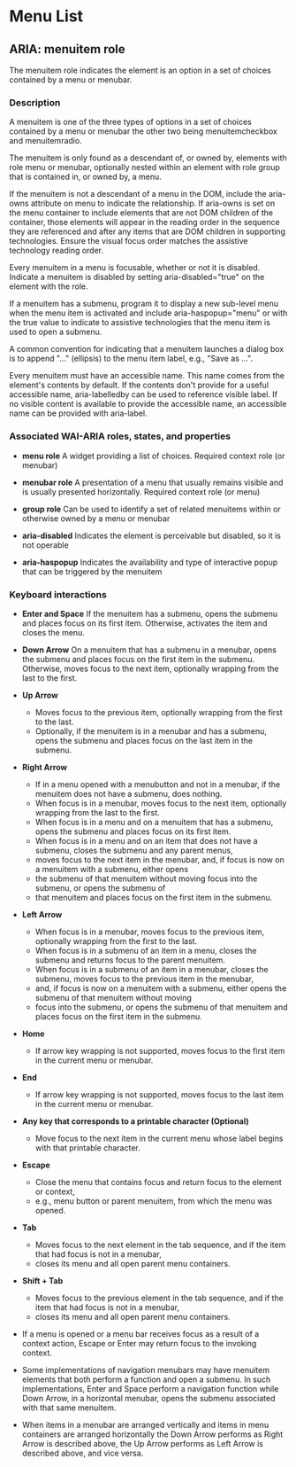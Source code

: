 # Menu List

## ARIA: menuitem role

The menuitem role indicates the element is an option in a set of choices contained by a menu or menubar.

### Description

A menuitem is one of the three types of options in a set of choices contained by a menu
or menubar the other two being menuitemcheckbox and menuitemradio.

The menuitem is only found as a descendant of, or owned by, elements with role menu or menubar,
optionally nested within an element with role group that is contained in, or owned by, a menu.

If the menuitem is not a descendant of a menu in the DOM, include the aria-owns attribute on menu to indicate the relationship.
If aria-owns is set on the menu container to include elements that are not DOM children of the container,
those elements will appear in the reading order in the sequence they are referenced and
after any items that are DOM children in supporting technologies.
Ensure the visual focus order matches the assistive technology reading order.

Every menuitem in a menu is focusable, whether or not it is disabled.
Indicate a menuitem is disabled by setting aria-disabled="true" on the element with the role.

If a menuitem has a submenu, program it to display a new sub-level menu when the menu item is activated
and include aria-haspopup="menu" or with the true value to indicate to assistive technologies that the menu item is used to open a submenu.

A common convention for indicating that a menuitem launches a dialog box is to append "…" (ellipsis) to the menu item label, e.g., "Save as …".

Every menuitem must have an accessible name. This name comes from the element's contents by default.
If the contents don't provide for a useful accessible name, aria-labelledby can be used to reference visible label.
If no visible content is available to provide the accessible name, an accessible name can be provided with aria-label.

### Associated WAI-ARIA roles, states, and properties

- **menu role**
  A widget providing a list of choices. Required context role (or menubar)

- **menubar role**
  A presentation of a menu that usually remains visible and is usually presented horizontally. Required context role (or menu)

- **group role**
  Can be used to identify a set of related menuitems within or otherwise owned by a menu or menubar

- **aria-disabled**
  Indicates the element is perceivable but disabled, so it is not operable

- **aria-haspopup**
  Indicates the availability and type of interactive popup that can be triggered by the menuitem

### Keyboard interactions

- **Enter and Space**
  If the menuitem has a submenu, opens the submenu and places focus on its first item.
  Otherwise, activates the item and closes the menu.

- **Down Arrow**
  On a menuitem that has a submenu in a menubar, opens the submenu and places focus on the first item in the submenu.
  Otherwise, moves focus to the next item, optionally wrapping from the last to the first.

- **Up Arrow**
  - Moves focus to the previous item, optionally wrapping from the first to the last.
  - Optionally, if the menuitem is in a menubar and has a submenu, opens the submenu
    and places focus on the last item in the submenu.

- **Right Arrow**
  - If in a menu opened with a menubutton and not in a menubar, if the menuitem does not have a submenu, does nothing.
  - When focus is in a menubar, moves focus to the next item, optionally wrapping from the last to the first.
  - When focus is in a menu and on a menuitem that has a submenu, opens the submenu and places focus on its first item.
  - When focus is in a menu and on an item that does not have a submenu, closes the submenu and any parent menus,
  - moves focus to the next item in the menubar, and, if focus is now on a menuitem with a submenu, either opens
  - the submenu of that menuitem without moving focus into the submenu, or opens the submenu of
  - that menuitem and places focus on the first item in the submenu.

- **Left Arrow**
  - When focus is in a menubar, moves focus to the previous item, optionally wrapping from the first to the last.
  - When focus is in a submenu of an item in a menu, closes the submenu and returns focus to the parent menuitem.
  - When focus is in a submenu of an item in a menubar, closes the submenu, moves focus to the previous item in the menubar,
  - and, if focus is now on a menuitem with a submenu, either opens the submenu of that menuitem without moving
  - focus into the submenu, or opens the submenu of that menuitem and places focus on the first item in the submenu.

- **Home**
  - If arrow key wrapping is not supported, moves focus to the first item in the current menu or menubar.

- **End**
  - If arrow key wrapping is not supported, moves focus to the last item in the current menu or menubar.

- **Any key that corresponds to a printable character (Optional)**
  - Move focus to the next item in the current menu whose label begins with that printable character.

- **Escape**
  - Close the menu that contains focus and return focus to the element or context,
  - e.g., menu button or parent menuitem, from which the menu was opened.

- **Tab**
  - Moves focus to the next element in the tab sequence, and if the item that had focus is not in a menubar,
  - closes its menu and all open parent menu containers.

- **Shift + Tab**
  - Moves focus to the previous element in the tab sequence, and if the item that had focus is not in a menubar,
  - closes its menu and all open parent menu containers.


- If a menu is opened or a menu bar receives focus as a result of a context action,
Escape or Enter may return focus to the invoking context.

- Some implementations of navigation menubars may have menuitem elements that both perform a function and open a submenu.
In such implementations, Enter and Space perform a navigation function while Down Arrow, in a horizontal menubar,
opens the submenu associated with that same menuitem.

- When items in a menubar are arranged vertically and items in menu containers are arranged horizontally
the Down Arrow performs as Right Arrow is described above, the Up Arrow performs as Left Arrow is described above, and vice versa.
